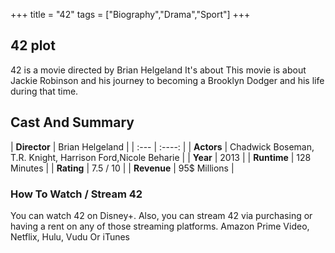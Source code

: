 +++
title = "42"
tags = ["Biography","Drama","Sport"]
+++
## 42 plot
42 is a movie directed by Brian Helgeland It's about This movie is about Jackie Robinson and his journey to becoming a Brooklyn Dodger and his life during that time.
## Cast And Summary
| **Director**      | Brian Helgeland |
    | :---        |    :----:   |
    |  **Actors** | Chadwick Boseman, T.R. Knight, Harrison Ford,Nicole Beharie |
    | **Year**   | 2013    |
    |  **Runtime** | 128 Minutes |
    |  **Rating** | 7.5 / 10 | 
    |  **Revenue** | 95$ Millions |
### How To Watch / Stream 42
You can watch 42 on Disney+.
Also, you can stream 42 via purchasing or having a rent on any of those streaming platforms.
Amazon Prime Video, Netflix, Hulu, Vudu Or iTunes